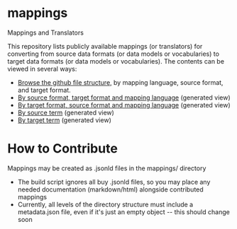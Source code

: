 # mappings
Mappings and Translators

This repository lists publicly available mappings (or translators) for 
converting from source data formats (or data models or vocabularies) to 
target data formats (or data models or vocabularies).
The contents can be viewed in several ways:
* [Browse the github file structure,](https://github.com/mappinghub/mappings) 
by mapping language, source format, and target format.
* [By source format, target format and mapping language](https://github.com/mappinghub/views/sourceformat-targetformat-mappinglanguage.html) (generated view)
* [By target format, source format and mapping language](http://example/) (generated view)
* [By source term](http://example/) (generated view)
* [By target term](http://example/) (generated view)

# How to Contribute

Mappings may be created as .jsonld files in the mappings/ directory
 * The build script ignores all buy .jsonld files, so you may place any needed documentation (markdown/html) alongside contributed mappings
 * Currently, all levels of the directory structure must include a metadata.json file, even if it's just an empty object -- this should change soon
